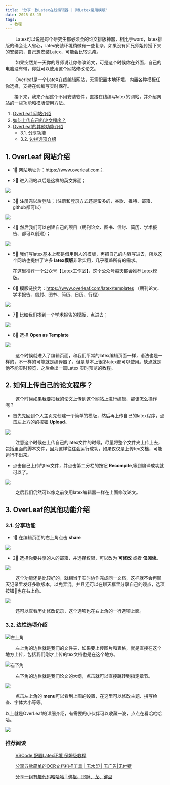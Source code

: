 ```yaml
---
title: '分享一款Latex在线编辑器 | 附Latex常用模版'
date: 2025-03-15
tags:
  - 教程
---
```



&emsp;&emsp; Latex可以说是每个研究生都必须会的论文排版神器，相比于word，latex排版的确会让人省心，latex安装环境稍微有一些复杂，如果没有师兄师姐传授下来的安装包，自己想安装Latex，可能会比较头疼。

&emsp;&emsp; 如果突然某一天你的导师说让你修改论文，可是这个时候你在外面，自己的电脑没有带，你就可以使用这个网站修改论文。

&emsp;&emsp; Overleaf是一个LateX在线编辑网站，无需配置本地环境，内置各种模板任你选择，支持在线编写实时保存。

&emsp;&emsp;接下来，我来介绍这个不用安装软件，直接在线编写latex的网站，并介绍网站的一些功能和模版使用方法。

<!-- vscode-markdown-toc -->
 1. [OverLeaf 网站介绍](#OverLeaf)
 2. [如何上传自己的论文程序？](#)
 3. [ OverLeaf的其他功能介绍](#OverLeaf-1)
	* 3.1. [分享功能](#-1)
	* 3.2. [边栏选项介绍](#-1)

<!-- vscode-markdown-toc-config
	numbering=true
	autoSave=true
	/vscode-markdown-toc-config -->
<!-- /vscode-markdown-toc -->

##  1. <a name='OverLeaf'></a>OverLeaf 网站介绍

- 1⃣️ 网站地址为：https://www.overleaf.com；

- 2⃣️ 进入网站以后是这样的英文界面；

![](https://mmbiz.qpic.cn/sz_mmbiz_png/WefE7OF5zK8mz5w0CHSOn181caRzHCcuhjzClg3XN66WEV1QuibdBVbibPrGsxXY89J1ia9gI6PesC0oZQ9z1FmcQ/0?wx_fmt=png)

- 3⃣️ 注册完以后登陆；（注册和登录方式还是蛮多的，谷歌、推特、邮箱、github都可以）
  
![](https://mmbiz.qpic.cn/sz_mmbiz_png/WefE7OF5zK8mz5w0CHSOn181caRzHCcuafF9atJ6wzf28SR7gbArkMD1XcgBx2IXNMI6nK2J18NicnT9TiciaicPjg/0?wx_fmt=png)

- 4⃣️ 然后我们可以创建自己的项目（期刊论文、图书、信封、简历、学术报告、都可以创建）；
  
![](https://mmbiz.qpic.cn/sz_mmbiz_png/WefE7OF5zK8mz5w0CHSOn181caRzHCcupUgdd9cuzQDUBr1tH0JOibYAibsSChevGiaBbHHgmRjKNUIeJAiaeDmd8g/0?wx_fmt=png)

- 5⃣️ 我们写latex基本上都是借用别人的模版，再把自己的内容写进去，所以这个网站也提供了许多 **latex模版**非常实用，几乎覆盖所有的需求。
  
  在这里推荐一个公众号【Latex工作室】，这个公众号每天都会推荐Latex模版。
  
- 6⃣️ 模版链接为：https://www.overleaf.com/latex/templates （期刊论文、学术报告、信封、图书、简历、日历、行程）

![](https://mmbiz.qpic.cn/sz_mmbiz_png/WefE7OF5zK8mz5w0CHSOn181caRzHCcu8T68aSq2ITNSecMQJf6TYibzzjbBiczicCLhFiam4d6L6X49Mx1UWGtxRg/0?wx_fmt=png)

- 7⃣️ 比如我们找到一个学术报告的模版，点进去；

![](https://mmbiz.qpic.cn/sz_mmbiz_png/WefE7OF5zK8mz5w0CHSOn181caRzHCcucy07qv4MZ9ECz3ZBtbHHEbLRnyadB2e1srPJqflXNKSQicCzMJ5KJqQ/0?wx_fmt=png)

- 8⃣️ 选择 **Open as Template**

![](https://mmbiz.qpic.cn/sz_mmbiz_png/WefE7OF5zK8mz5w0CHSOn181caRzHCcu4slpsMCmmYIck1zhcFibw116kTnxKH7AAiajQ6OPAEsp4iatW1P98fovA/0?wx_fmt=png)

&emsp;&emsp; 这个时候就进入了编辑页面，和我们平常的latex编辑页面一样，语法也是一样的，不一样的可能就是编译器了，但是基本上很多latex都可以使用。缺点就是他不能实时预览，之后会出一篇Latex 实时预览的教程。

##  2. <a name=''></a>如何上传自己的论文程序？

&emsp;&emsp; 这个时候如果我要把我的论文上传到这个网站上进行编辑，那该怎么操作呢？

- 首先先回到个人主页先创建一个简单的模版，然后再上传自己的latex程序，点击左上方的的按钮 **Upload**。

![](https://mmbiz.qpic.cn/sz_mmbiz_png/WefE7OF5zK8mz5w0CHSOn181caRzHCcuhPic2pkoxoAXia0XlqtIns1PsXOb60o4mWrbFKuzTiaibYM7CGd4vGQYSw/0?wx_fmt=png)

&emsp;&emsp; 注意这个时候在上传自己的latex文件的时候，尽量将整个文件夹上传上去，包括里面的脚本文件，因为这样往往会运行成功，如果仅仅是上传tex文档，可能运行不出来。



- 点击自己上传的tex文件，并点击第二分栏的按钮 **Recompile**,等到编译成功就可以了。

![](https://mmbiz.qpic.cn/sz_mmbiz_png/WefE7OF5zK8mz5w0CHSOn181caRzHCcuCYEoTJTECfJZMy01mIp6MVXefcQBpAfZZV6oZv4TQicEicHqNEf1wibzw/0?wx_fmt=png)

&emsp;&emsp; 之后我们仍然可以像之前使用latex编辑器一样在上面修改论文。

##  3. <a name='OverLeaf-1'></a> OverLeaf的其他功能介绍

###  3.1. <a name='-1'></a>分享功能

- 1⃣️ 在编辑页面的右上角点击 **share**

![](https://mmbiz.qpic.cn/sz_mmbiz_png/WefE7OF5zK8mz5w0CHSOn181caRzHCcudEib7NCcPIkE8Xj5IPI3AMQ6amyichTC2icQQ8sd3VPw5BQQDcKBNXFKg/0?wx_fmt=png)

- 2⃣️ 选择你要共享的人的邮箱，并选择权限，可以改为 **可修改** 或者 **仅阅读**。

![](https://mmbiz.qpic.cn/sz_mmbiz_png/WefE7OF5zK8mz5w0CHSOn181caRzHCcurFxLkTpFg5PRlwWfekZ9PUqicsc03nBolwQJvfwjCiae3TJwp1S1co4Q/0?wx_fmt=png)

&emsp;&emsp;  这个功能还是比较好的，就相当于实时协作完成同一文档，这样就不会再聊天记录里发好多歌版本，以免弄混。并且还可以在聊天框里分享自己的观点，选项按钮🔘也在右上角。

![](https://mmbiz.qpic.cn/sz_mmbiz_png/WefE7OF5zK8mz5w0CHSOn181caRzHCcuNQtuQJBDXs80bic4azmL5trLdyibGrkGb8rGicqHBTEWiaQJ7EyOFU2LeA/0?wx_fmt=png)

&emsp;&emsp;  还可以查看历史修改记录，这个选项也在右上角的一行选项上面。

###  3.2. <a name='-1'></a>边栏选项介绍

![左上角](https://mmbiz.qpic.cn/sz_mmbiz_png/WefE7OF5zK8mz5w0CHSOn181caRzHCcu5aI39kiaibheUibGvf4d1L4877cEvEIMicORCRlTevqvbicFwvkesiaoRkmg/0?wx_fmt=png)

&emsp;&emsp; 左上角的边栏就是我们的文件夹，如果要上传图片和表格，就是直接在这个地方上传，包括我们刚才上传的tex文档也是在这个地方。

![右下角](https://mmbiz.qpic.cn/sz_mmbiz_png/WefE7OF5zK8mz5w0CHSOn181caRzHCculrT2GOibl7ibmDnp4Ogiay3MARFoDK2e0G8kP1NX07UKuHoPylFj4bWEQ/0?wx_fmt=png)

&emsp;&emsp; 右下角的边栏就是我们论文的大纲，点击就可以直接跳转到指定章节。

![](https://mmbiz.qpic.cn/sz_mmbiz_png/WefE7OF5zK8mz5w0CHSOn181caRzHCcu1tOppWTbjBuLVf44lQb6fFCsHicvHAhw3Wa4va5HM6rh4aiaciarOibic8w/0?wx_fmt=png)

&emsp;&emsp; 点击左上角的 **menu**可以看到上图的设置，在这里可以修改主题、拼写检查、字体大小等等。

以上就是OverLeaf的详细介绍，有需要的小伙伴可以收藏一波，点点在看哈哈哈哈。

![](https://mmbiz.qpic.cn/sz_mmbiz_png/WefE7OF5zK9m9wbpQHiarJ1Zbt1eyKDfWEUmt6YHowBicSb5fIpr9q5AvWvK6xqJEDTs4vxqLicCeCg2sJiaZh7Ofg/0?wx_fmt=png)
### 推荐阅读

&emsp;&emsp;  [VSCode 配置Latex环境 保姆级教程](https://mp.weixin.qq.com/s?__biz=MzU1ODcwMDAwMw==&mid=2247486759&idx=1&sn=8989a47009c2f71aa3074ccc2ab52f11&chksm=fc23c9abcb5440bd6952b060b5d30c3b9ae3cda96f93f2667734118ab9ea693d175f9fb3f205&token=316230948&lang=zh_CN#rd)

&emsp;&emsp;  [分享五款简单的OCR文档扫描工具 | 无水印 | 无广告|无付费](https://mp.weixin.qq.com/s?__biz=MzU1ODcwMDAwMw==&mid=2247486805&idx=1&sn=2e4e481760a733c1ec10af7e1ba97496&chksm=fc23c9d9cb5440cfb705532f2b9aea836475624cfe3294baf08679938dda7c573d3e5623bfb2&token=316230948&lang=zh_CN#rd)

&emsp;&emsp;  [分享一组有趣代码哈哈哈 | 佛祖、耶稣、龙、键盘](https://mp.weixin.qq.com/s?__biz=MzU1ODcwMDAwMw==&mid=2247486962&idx=1&sn=db9259bcc3769bf6c6f3d82f63f83587&chksm=fc23c97ecb5440686088511d95f08ddeb76d4f3c6189e900cd7fb08882310c6111b1c91b6516&token=316230948&lang=zh_CN#rd)
